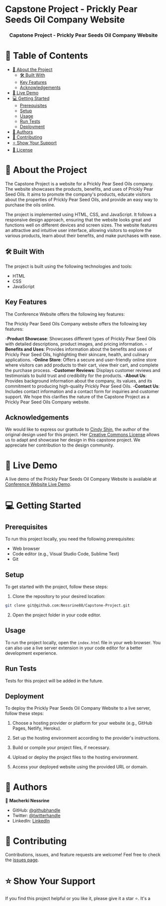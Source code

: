 # Capstone Project - Prickly Pear Seeds Oil Company Website

<div align="center">

  <h3><b>Capstone Project - Prickly Pear Seeds Oil Company Website</b></h3>

</div>

# 📗 Table of Contents

- [📖 About the Project](#about-project)
  - [🛠 Built With](#built-with)
  - [Key Features](#key-features)
  - [Acknowledgements](#acknowledgements)
- [🚀 Live Demo](#live-demo)
- [💻 Getting Started](#getting-started)
  - [Prerequisites](#prerequisites)
  - [Setup](#setup)
  - [Usage](#usage)
  - [Run Tests](#run-tests)
  - [Deployment](#deployment)
- [👥 Authors](#authors)
- [🤝 Contributing](#contributing)
- [⭐️ Show Your Support](#support)
- [📝 License](#license)

# 📖 About the Project <a name="about-project"></a>

The Capstone Project is a website for a Prickly Pear Seed Oils company. The website showcases the products, benefits, and uses of Prickly Pear Seed Oils. It aims to promote the company's products, educate visitors about the properties of Prickly Pear Seed Oils, and provide an easy way to purchase the oils online.

The project is implemented using HTML, CSS, and JavaScript. It follows a responsive design approach, ensuring that the website looks great and functions well on different devices and screen sizes. The website features an attractive and intuitive user interface, allowing visitors to explore the various products, learn about their benefits, and make purchases with ease.

## 🛠 Built With <a name="built-with"></a>

The project is built using the following technologies and tools:

- HTML
- CSS
- JavaScript

## Key Features <a name="key-features"></a>

The Conference Website offers the following key features:

The Prickly Pear Seed Oils Company website offers the following key features:

-**Product Showcase**: Showcases different types of Prickly Pear Seed Oils with detailed descriptions, product images, and pricing information.
-**Benefits and Uses**: Provides information about the benefits and uses of Prickly Pear Seed Oils, highlighting their skincare, health, and culinary applications.
-**Online Store**: Offers a secure and user-friendly online store where visitors can add products to their cart, view their cart, and complete the purchase process.
-**Customer Reviews**: Displays customer reviews and testimonials to build trust and credibility for the products.
-**About Us**: Provides background information about the company, its values, and its commitment to producing high-quality Prickly Pear Seed Oils.
-**Contact Us**: Includes contact information and a contact form for inquiries and customer support.
We hope this clarifies the nature of the Capstone Project as a Prickly Pear Seed Oils Company website.

## Acknowledgements <a name="acknowledgements"></a>
We would like to express our gratitude to [Cindy Shin](https://www.behance.net/adagio07), the author of the original design used for this project. Her [Creative Commons License](https://www.behance.net/gallery/29845175/CC-Global-Summit-2015) allows us to adapt and showcase her design in this capstone project. We appreciate her contribution to the design community.


# 🚀 Live Demo <a name="live-demo"></a>

A live demo of the Prickly Pear Seeds Oil Company Website is available at [Conference Website Live Demo](https://nessrine88.github.io/Capstone-Project/index.html).

# 💻 Getting Started <a name="getting-started"></a>

## Prerequisites

To run this project locally, you need the following prerequisites:

- Web browser
- Code editor (e.g., Visual Studio Code, Sublime Text)
- Git

## Setup

To get started with the project, follow these steps:

1. Clone the repository to your desired location:
```sh
git clone git@github.com:Nessrine88/Capstone-Project.git
```

2. Open the project folder in your code editor.

## Usage

To run the project locally, open the `index.html` file in your web browser. You can also use a live server extension in your code editor for a better development experience.

## Run Tests

Tests for this project will be added in the future.

## Deployment

To deploy the  Prickly Pear Seeds Oil Company Website to a live server, follow these steps:

1. Choose a hosting provider or platform for your website (e.g., GitHub Pages, Netlify, Heroku).

2. Set up the hosting environment according to the provider's instructions.

3. Build or compile your project files, if necessary.

4. Upload or deploy the project files to the hosting environment.

5. Access your deployed website using the provided URL or domain.

# 👥 Authors <a name="Nessrine Macherki"></a>

👤 **Macherki Nessrine**
- GitHub: [@githubhandle](https://github.com/Nessrine88)
- Twitter: [@twitterhandle](https://twitter.com/Nessour88)
- LinkedIn: [LinkedIn](https://www.linkedin.com/in/nessrine-macherki-86959196/)

# 🤝 Contributing <a name="contributing"></a>

Contributions, issues, and feature requests are welcome! Feel free to check the [issues page](https://github.com/your-username/your-repository/issues).

# ⭐️ Show Your Support <a name="support"></a>

If you find this project helpful or you like it, please give it a star ⭐️. It's a